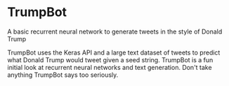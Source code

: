 # TrumpBot
A basic recurrent neural network to generate tweets in the style of Donald Trump

TrumpBot uses the Keras API and a large text dataset of tweets to predict what Donald Trump would tweet given a seed string. TrumpBot is a fun initial look at recurrent neural networks and text generation. Don't take anything TrumpBot says too seriously.
